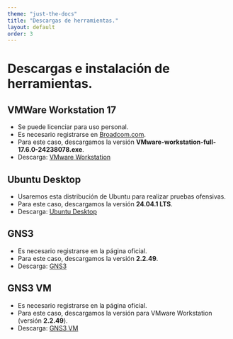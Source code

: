 ```yaml
---
theme: "just-the-docs"
title: "Descargas de herramientas."
layout: default
order: 3
---
```

# **Descargas e instalación de herramientas.**

## VMWare Workstation 17
* Se puede licenciar para uso personal.
* Es necesario registrarse en [Broadcom.com](https://www.broadcom.com/).
* Para este caso, descargamos la versión **VMware-workstation-full-17.6.0-24238078.exe**.
* Descarga: [VMware Workstation ](https://blogs.vmware.com/workstation/2024/05/vmware-workstation-pro-now-available-free-for-personal-use.html)

## Ubuntu Desktop
* Usaremos esta distribución de Ubuntu para realizar pruebas ofensivas.
* Para este caso, descargamos la versión **24.04.1 LTS**.
* Descarga: [Ubuntu Desktop](https://ubuntu.com/download/desktop)

## GNS3
* Es necesario registrarse en la página oficial.
* Para este caso, descargamos la versión **2.2.49**.
* Descarga: [GNS3](https://www.gns3.com/software/download)

## GNS3 VM
* Es necesario registrarse en la página oficial.
* Para este caso, descargamos la versión para VMware Workstation (versión **2.2.49**).
* Descarga: [GNS3 VM](https://www.gns3.com/software/download-vm)

